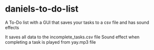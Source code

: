 # daniels-to-do-list
A To-Do list with a GUI that saves your tasks to a csv file and has sound effects

It saves all data to the incomplete_tasks.csv file
Sound effect when completing a task is played from yay.mp3 file
